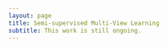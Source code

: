 ```yaml
---
layout: page
title: Semi-supervised Multi-View Learning
subtitle: This work is still ongoing.
---
```


